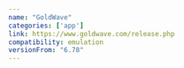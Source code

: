 ```yaml
---
name: "GoldWave"
categories: ['app']
link: https://www.goldwave.com/release.php
compatibility: emulation
versionFrom: "6.78"
---
```


